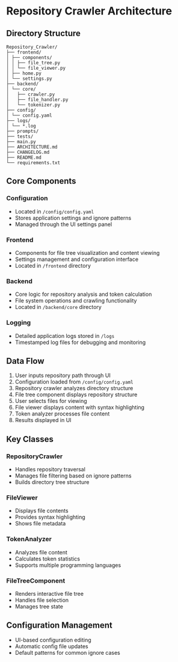 # Repository Crawler Architecture

## Directory Structure

```
Repository_Crawler/
├── frontend/
│ ├── components/
│ │ ├── file_tree.py
│ │ └── file_viewer.py
│ ├── home.py
│ └── settings.py
├── backend/
│ └── core/
│   ├── crawler.py
│   ├── file_handler.py
│   └── tokenizer.py
├── config/
│ └── config.yaml
├── logs/
│ └── *.log
├── prompts/
├── tests/
├── main.py
├── ARCHITECTURE.md
├── CHANGELOG.md
├── README.md
└── requirements.txt
```

## Core Components

### Configuration
- Located in `/config/config.yaml`
- Stores application settings and ignore patterns
- Managed through the UI settings panel

### Frontend
- Components for file tree visualization and content viewing
- Settings management and configuration interface
- Located in `/frontend` directory

### Backend
- Core logic for repository analysis and token calculation
- File system operations and crawling functionality
- Located in `/backend/core` directory

### Logging
- Detailed application logs stored in `/logs`
- Timestamped log files for debugging and monitoring

## Data Flow
1. User inputs repository path through UI
2. Configuration loaded from `/config/config.yaml`
3. Repository crawler analyzes directory structure
4. File tree component displays repository structure
5. User selects files for viewing
6. File viewer displays content with syntax highlighting
7. Token analyzer processes file content
8. Results displayed in UI

## Key Classes

### RepositoryCrawler
- Handles repository traversal
- Manages file filtering based on ignore patterns
- Builds directory tree structure

### FileViewer
- Displays file contents
- Provides syntax highlighting
- Shows file metadata

### TokenAnalyzer
- Analyzes file content
- Calculates token statistics
- Supports multiple programming languages

### FileTreeComponent
- Renders interactive file tree
- Handles file selection
- Manages tree state

## Configuration Management
- UI-based configuration editing
- Automatic config file updates
- Default patterns for common ignore cases
